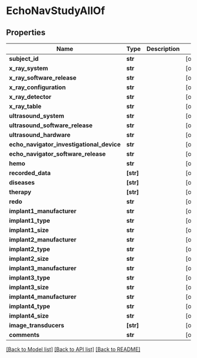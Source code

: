 # EchoNavStudyAllOf


## Properties
Name | Type | Description | Notes
------------ | ------------- | ------------- | -------------
**subject_id** | **str** |  | [optional] 
**x_ray_system** | **str** |  | [optional] 
**x_ray_software_release** | **str** |  | [optional] 
**x_ray_configuration** | **str** |  | [optional] 
**x_ray_detector** | **str** |  | [optional] 
**x_ray_table** | **str** |  | [optional] 
**ultrasound_system** | **str** |  | [optional] 
**ultrasound_software_release** | **str** |  | [optional] 
**ultrasound_hardware** | **str** |  | [optional] 
**echo_navigator_investigational_device** | **str** |  | [optional] 
**echo_navigator_software_release** | **str** |  | [optional] 
**hemo** | **str** |  | [optional] 
**recorded_data** | **[str]** |  | [optional] 
**diseases** | **[str]** |  | [optional] 
**therapy** | **[str]** |  | [optional] 
**redo** | **str** |  | [optional] 
**implant1_manufacturer** | **str** |  | [optional] 
**implant1_type** | **str** |  | [optional] 
**implant1_size** | **str** |  | [optional] 
**implant2_manufacturer** | **str** |  | [optional] 
**implant2_type** | **str** |  | [optional] 
**implant2_size** | **str** |  | [optional] 
**implant3_manufacturer** | **str** |  | [optional] 
**implant3_type** | **str** |  | [optional] 
**implant3_size** | **str** |  | [optional] 
**implant4_manufacturer** | **str** |  | [optional] 
**implant4_type** | **str** |  | [optional] 
**implant4_size** | **str** |  | [optional] 
**image_transducers** | **[str]** |  | [optional] 
**comments** | **str** |  | [optional] 

[[Back to Model list]](../README.md#documentation-for-models) [[Back to API list]](../README.md#documentation-for-api-endpoints) [[Back to README]](../README.md)


